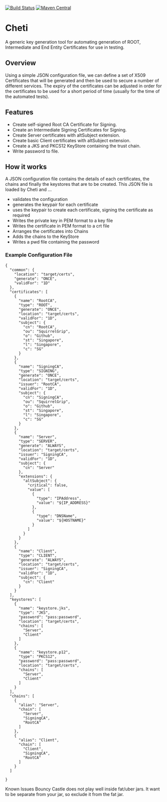 [![Build Status](https://travis-ci.com/SquirrelGrip/cheti.svg?branch=develop)](https://travis-ci.com/SquirrelGrip/cheti)
[![Maven Central](https://maven-badges.herokuapp.com/maven-central/com.github.squirrelgrip/cheti/badge.svg)](https://maven-badges.herokuapp.com/maven-central/com.github.squirrelgrip/cheti)

# Cheti
A generic key generation tool for automating generation of ROOT, Intermediate and End Entity Certificates for use in testing.

## Overview
Using a simple JSON configuration file, we can define a set of X509 Certificates that will be generated and then be used to secure a number of different services. The expiry of the certificates can be adjusted in order for the certificates to be used for a short period of time (usually for the time of the automated tests).

## Features
+ Create self-signed Root CA Certificate for Signing.
+ Create an Intermediate Signing Certificates for Signing.
+ Create Server certificates with altSubject extension.
+ Create basic Client certificates with altSubject extension.
+ Create a JKS and PKCS12 KeyStore containing the trust chain.
+ Write password to file.

## How it works
A JSON configuration file contains the details of each certificates, the chains and finally the keystores that are to be created. 
This JSON file is loaded by Cheti and ...
+ validates the configuration
+ generates the keypair for each certificate
+ uses the keypair to create each certificate, signing the certificate as required
+ Writes the private key in PEM format to a key file
+ Writes the certificate in PEM format to a crt file
+ Arranges the certificates into Chains
+ Adds the chains to the KeyStore
+ Writes a pwd file containing the password

### Example Configuration File
```
{
  "common": {
    "location": "target/certs",
    "generate": "ONCE",
    "validFor": "1D"
  },
  "certificates": [
    {
      "name": "RootCA",
      "type": "ROOT",
      "generate": "ONCE",
      "location": "target/certs",
      "validFor": "1D",
      "subject": {
        "cn": "RootCA",
        "ou": "SquirrelGrip",
        "o": "Github",
        "st": "Singapore",
        "l": "Singapore",
        "c": "SG"
      }
    },
    {
      "name": "SigningCA",
      "type": "SIGNING",
      "generate": "ONCE",
      "location": "target/certs",
      "issuer": "RootCA",
      "validFor": "1D",
      "subject": {
        "cn": "SigningCA",
        "ou": "SquirrelGrip",
        "o": "Github",
        "st": "Singapore",
        "l": "Singapore",
        "c": "SG"
      }
    },
    {
      "name": "Server",
      "type": "SERVER",
      "generate": "ALWAYS",
      "location": "target/certs",
      "issuer": "SigningCA",
      "validFor": "1D",
      "subject": {
        "cn": "Server"
      },
      "extensions": {
        "altSubject": {
          "critical": false,
          "value": [
            {
              "type": "IPAddress",
              "value": "${IP_ADDRESS}"
            },
            {
              "type": "DNSName",
              "value": "${HOSTNAME}"
            }
          ]
        }
      }
    },
    {
      "name": "Client",
      "type": "CLIENT",
      "generate": "ALWAYS",
      "location": "target/certs",
      "issuer": "SigningCA",
      "validFor": "1D",
      "subject": {
        "cn": "Client"
      }
    }
  ],
  "keystores": [
    {
      "name": "keystore.jks",
      "type": "JKS",
      "password": "pass:password",
      "location": "target/certs",
      "chains": [
        "Server",
        "Client"
      ]
    },
    {
      "name": "keystore.p12",
      "type": "PKCS12",
      "password": "pass:password",
      "location": "target/certs",
      "chains": [
        "Server",
        "Client"
      ]
    }
  ],
  "chains": [
    {
      "alias": "Server",
      "chain": [
        "Server",
        "SigningCA",
        "RootCA"
      ]
    },
    {
      "alias": "Client",
      "chain": [
        "Client",
        "SigningCA",
        "RootCA"
      ]
    }
  ]

}
```

Known Issues
Bouncy Castle does not play well inside fat/uber jars. It want to be separate from your jar, so exclude it from the fat jar.
